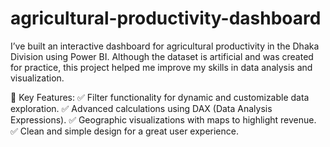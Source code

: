 # agricultural-productivity-dashboard
I’ve built an interactive dashboard for agricultural productivity in the Dhaka Division using Power BI. Although the dataset is artificial and was created for practice, this project helped me improve my skills in data analysis and visualization.

🔑 Key Features:
✅ Filter functionality for dynamic and customizable data exploration.
✅ Advanced calculations using DAX (Data Analysis Expressions).
✅ Geographic visualizations with maps to highlight revenue.
✅ Clean and simple design for a great user experience.
